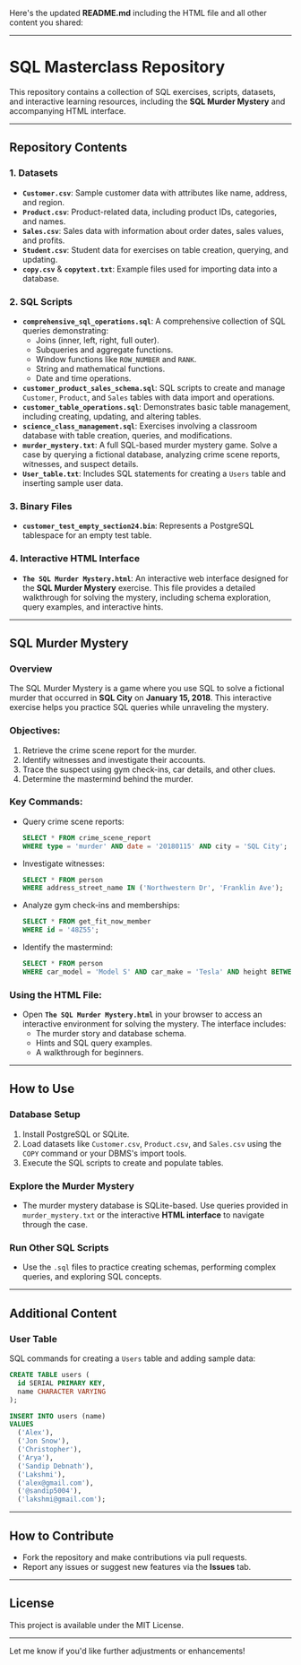 Here's the updated **README.md** including the HTML file and all other content you shared:

---

# SQL Masterclass Repository

This repository contains a collection of SQL exercises, scripts, datasets, and interactive learning resources, including the **SQL Murder Mystery** and accompanying HTML interface.

---

## **Repository Contents**

### **1. Datasets**
- **`Customer.csv`**: Sample customer data with attributes like name, address, and region.
- **`Product.csv`**: Product-related data, including product IDs, categories, and names.
- **`Sales.csv`**: Sales data with information about order dates, sales values, and profits.
- **`Student.csv`**: Student data for exercises on table creation, querying, and updating.
- **`copy.csv`** & **`copytext.txt`**: Example files used for importing data into a database.

### **2. SQL Scripts**
- **`comprehensive_sql_operations.sql`**: A comprehensive collection of SQL queries demonstrating:
  - Joins (inner, left, right, full outer).
  - Subqueries and aggregate functions.
  - Window functions like `ROW_NUMBER` and `RANK`.
  - String and mathematical functions.
  - Date and time operations.
- **`customer_product_sales_schema.sql`**: SQL scripts to create and manage `Customer`, `Product`, and `Sales` tables with data import and operations.
- **`customer_table_operations.sql`**: Demonstrates basic table management, including creating, updating, and altering tables.
- **`science_class_management.sql`**: Exercises involving a classroom database with table creation, queries, and modifications.
- **`murder_mystery.txt`**: A full SQL-based murder mystery game. Solve a case by querying a fictional database, analyzing crime scene reports, witnesses, and suspect details.
- **`User_table.txt`**: Includes SQL statements for creating a `Users` table and inserting sample user data.

### **3. Binary Files**
- **`customer_test_empty_section24.bin`**: Represents a PostgreSQL tablespace for an empty test table.

### **4. Interactive HTML Interface**
- **`The SQL Murder Mystery.html`**: An interactive web interface designed for the **SQL Murder Mystery** exercise. This file provides a detailed walkthrough for solving the mystery, including schema exploration, query examples, and interactive hints.

---

## **SQL Murder Mystery**

### Overview
The SQL Murder Mystery is a game where you use SQL to solve a fictional murder that occurred in **SQL City** on **January 15, 2018**. This interactive exercise helps you practice SQL queries while unraveling the mystery.

### Objectives:
1. Retrieve the crime scene report for the murder.
2. Identify witnesses and investigate their accounts.
3. Trace the suspect using gym check-ins, car details, and other clues.
4. Determine the mastermind behind the murder.

### Key Commands:
- Query crime scene reports:
  ```sql
  SELECT * FROM crime_scene_report
  WHERE type = 'murder' AND date = '20180115' AND city = 'SQL City';
  ```
- Investigate witnesses:
  ```sql
  SELECT * FROM person
  WHERE address_street_name IN ('Northwestern Dr', 'Franklin Ave');
  ```
- Analyze gym check-ins and memberships:
  ```sql
  SELECT * FROM get_fit_now_member
  WHERE id = '48Z55';
  ```
- Identify the mastermind:
  ```sql
  SELECT * FROM person
  WHERE car_model = 'Model S' AND car_make = 'Tesla' AND height BETWEEN 65 AND 67;
  ```

### Using the HTML File:
- Open **`The SQL Murder Mystery.html`** in your browser to access an interactive environment for solving the mystery. The interface includes:
  - The murder story and database schema.
  - Hints and SQL query examples.
  - A walkthrough for beginners.

---

## **How to Use**

### **Database Setup**
1. Install PostgreSQL or SQLite.
2. Load datasets like `Customer.csv`, `Product.csv`, and `Sales.csv` using the `COPY` command or your DBMS's import tools.
3. Execute the SQL scripts to create and populate tables.

### **Explore the Murder Mystery**
- The murder mystery database is SQLite-based. Use queries provided in `murder_mystery.txt` or the interactive **HTML interface** to navigate through the case.

### **Run Other SQL Scripts**
- Use the `.sql` files to practice creating schemas, performing complex queries, and exploring SQL concepts.

---

## **Additional Content**

### User Table
SQL commands for creating a `Users` table and adding sample data:
```sql
CREATE TABLE users (
  id SERIAL PRIMARY KEY,
  name CHARACTER VARYING
);

INSERT INTO users (name)
VALUES
  ('Alex'),
  ('Jon Snow'),
  ('Christopher'),
  ('Arya'),
  ('Sandip Debnath'),
  ('Lakshmi'),
  ('alex@gmail.com'),
  ('@sandip5004'),
  ('lakshmi@gmail.com');
```

---

## **How to Contribute**
- Fork the repository and make contributions via pull requests.
- Report any issues or suggest new features via the **Issues** tab.

---

## **License**
This project is available under the MIT License.

---

Let me know if you'd like further adjustments or enhancements!
